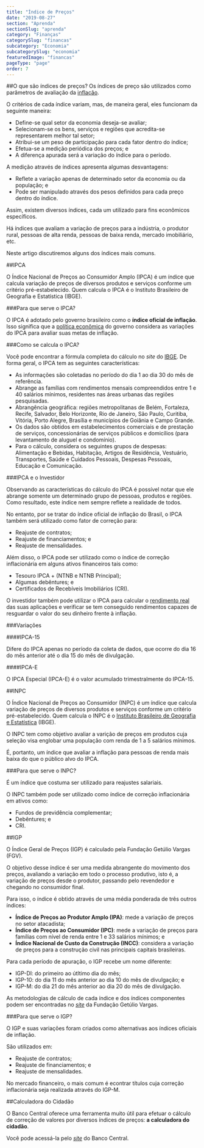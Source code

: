 ```yaml
---
title: "Índice de Preços"
date: "2019-08-27"
section: "Aprenda"
sectionSlug: "aprenda"
category: "Finanças"
categorySlug: "financas"
subcategory: "Economia"
subcategorySlug: "economia"
featuredImage: "financas"
pageType: "page"
order: 7
---
```


##O que são índices de preços?
Os índices de preço são utilizados como parâmetros de avaliação da [inflação](/financas/economia/inflacao).

O critérios de cada índice variam, mas, de maneira geral, eles funcionam da seguinte maneira:

- Define-se qual setor da economia deseja-se avaliar;
- Selecionam-se os bens, serviços e regiões que acredita-se representarem melhor tal setor;
- Atribui-se um peso de participação para cada fator dentro do índice;
- Efetua-se a medição periódica dos preços; e
- A diferença apurada será a variação do índice para o período.

A medição através de índices apresenta algumas desvantagens:

- Reflete a variação apenas de determinado setor da economia ou da população; e
- Pode ser manipulado através dos pesos definidos para cada preço dentro do índice.

Assim, existem diversos índices, cada um utilizado para fins econômicos específicos.

Há índices que avaliam a variação de preços para a indústria, o produtor rural, pessoas de alta renda, pessoas de baixa renda, mercado imobiliário, etc.

Neste artigo discutiremos alguns dos índices mais comuns.


##IPCA

O Índice Nacional de Preços ao Consumidor Amplo (IPCA) é um índice que calcula variação de preços de diversos produtos e serviços conforme um critério pré-estabelecido. Quem calcula o IPCA é o Instituto Brasileiro de Geografia e Estatística (IBGE).

###Para que serve o IPCA?

O IPCA é adotado pelo governo brasileiro como o **índice oficial de inflação**. Isso significa que a [política econômica](/aprenda/financas/economia/politicas-economicas) do governo considera as variações do IPCA para avaliar suas metas de inflação.

###Como se calcula o IPCA?

Você pode encontrar a fórmula completa do cálculo no *site* do [IBGE](https://www.ibge.gov.br/estatisticas/economicas/precos-e-custos/9256-indice-nacional-de-precos-ao-consumidor-amplo.html?=&t=o-que-e). De forma geral, o IPCA tem as seguintes características:

- As informações são coletadas no período do dia 1 ao dia 30 do mês de referência.
- Abrange as famílias com rendimentos mensais compreendidos entre 1 e 40 salários mínimos, residentes nas áreas urbanas das regiões pesquisadas.
- Abrangência geográfica: regiões metropolitanas de Belém, Fortaleza, Recife, Salvador, Belo Horizonte, Rio de Janeiro, São Paulo, Curitiba, Vitória, Porto Alegre, Brasília e municípios de Goiânia e Campo Grande.
- Os dados são obtidos em estabelecimentos comerciais e de prestação de serviços, concessionárias de serviços públicos e domicílios (para levantamento de aluguel e condomínio).
- Para o cálculo, considera os seguintes grupos de despesas: Alimentação e Bebidas, Habitação, Artigos de Residência, Vestuário, Transportes, Saúde e Cuidados Pessoais, Despesas Pessoais, Educação e Comunicação.

###IPCA e o Investidor

Observando as características do cálculo do IPCA é possível notar que ele abrange somente um determinado grupo de pessoas, produtos e regiões. Como resultado, este índice nem sempre reflete a realidade de todos.

No entanto, por se tratar do índice oficial de inflação do Brasil, o IPCA também será utilizado como fator de correção para:

- Reajuste de contratos;
- Reajuste de financiamentos; e
- Reajuste de mensalidades.

Além disso, o IPCA pode ser utilizado como o índice de correção inflacionária em alguns ativos financeiros tais como:

- Tesouro IPCA + (NTNB e NTNB Principal);
- Algumas debêntures; e
- Certificados de Recebíveis Imobiliários (CRI).

O investidor também pode utilizar o IPCA para calcular o [rendimento real](/aprenda/financas/iniciantes/rendimento) das suas aplicações e verificar se tem conseguido rendimentos capazes de resguardar o valor do seu dinheiro frente à inflação.

###Variações

####IPCA-15

Difere do IPCA apenas no período da coleta de dados, que ocorre do dia 16 do mês anterior até o dia 15 do mês de divulgação.

####IPCA-E

O IPCA Especial (IPCA-E) é o valor acumulado trimestralmente do IPCA-15.

##INPC

O Índice Nacional de Preços ao Consumidor (INPC) é um índice que calcula variação de preços de diversos produtos e serviços conforme um critério pré-estabelecido. Quem calcula o INPC é o [Instituto Brasileiro de Geografia e Estatística](https://www.ibge.gov.br/estatisticas/economicas/precos-e-custos/9258-indice-nacional-de-precos-ao-consumidor.html?=&t=o-que-e) (IBGE).

O INPC tem como objetivo avaliar a varição de preços em produtos cuja seleção visa englobar uma população com renda de 1 a 5 salários mínimos.

É, portanto, um índice que avaliar a inflação para pessoas de renda mais baixa do que o público alvo do IPCA.

###Para que serve o INPC?

É um índice que costuma ser utilizado para reajustes salariais.

O INPC também pode ser utilizado como índice de correção inflacionária em ativos como:

- Fundos de previdência complementar;
- Debêntures; e
- CRI.

##IGP

O Índice Geral de Preços (IGP) é calculado pela Fundação Getúlio Vargas (FGV).

O objetivo desse índice é ser uma medida abrangente do movimento dos preços, avaliando a variação em todo o processo produtivo, isto é, a variação de preços desde o produtor, passando pelo revendedor e chegando no consumidor final.

Para isso, o índice é obtido através de uma média ponderada de três outros índices:

- **Índice de Preços ao Produtor Amplo (IPA)**: mede a variação de preços no setor atacadista;
- **Índice de Preços ao Consumidor (IPC)**: mede a variação de preços para famílias com nível de renda entre 1 e 33 salários mínimos; e
- **Índice Nacional de Custo da Construção (INCC)**: considera a variação de preços para a construção civil nas principais capitais brasileiras.

Para cada período de apuração, o IGP recebe um nome diferente:

- IGP-DI: do primeiro ao útltimo dia do mês;
- IGP-10: do dia 11 do mês anterior ao dia 10 do mês de divulgação; e
- IGP-M: do dia 21 do mês anterior ao dia 20 do mês de divulgação.

As metodologias de cálculo de cada índice e dos índices componentes podem ser encontradas no [*site*](https://portalibre.fgv.br/) da Fundação Getúlio Vargas.

###Para que serve o IGP?

O IGP e suas variações foram criados como alternativas aos índices oficiais de inflação.

São utilizados em:

- Reajuste de contratos;
- Reajuste de financiamentos; e
- Reajuste de mensalidades.

No mercado financeiro, o mais comum é econtrar títulos cuja correção inflacionária seja realizada através do IGP-M.



##Calculadora do Cidadão

O Banco Central oferece uma ferramenta muito útil para efetuar o cálculo de correção de valores por diversos índices de preços: **a calculadora do cidadão**.

Você pode acessá-la pelo [*site*](https://www3.bcb.gov.br/CALCIDADAO/publico/exibirFormCorrecaoValores.do?method=exibirFormCorrecaoValores) do Banco Central.


